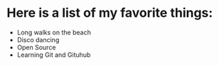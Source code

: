 # Here is a list of my favorite things:
- Long walks on the beach
- Disco dancing
- Open Source
- Learning Git and Gituhub
